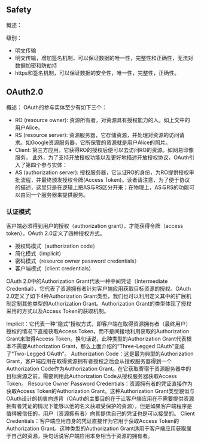 ## Safety
概述：

级别：

* 明文传输
* 明文传输，增加签名机制，可以保证数据的唯一性，完整性和正确性，无法对数据加密和防劫持
* https和签名机制，可以保证数据的安全性，唯一性，完整性，正确性。

## OAuth2.0
概述：
OAuth的参与实体至少有如下三个：
* RO (resource owner): 资源所有者，对资源具有授权能力的人。如上文中的用户Alice。
* RS (resource server): 资源服务器，它存储资源，并处理对资源的访问请求。如Google资源服务器，它所保管的资源就是用户Alice的照片。
* Client: 第三方应用，它获得RO的授权后便可以去访问RO的资源。如网易印像服务。
此外，为了支持开放授权功能以及更好地描述开放授权协议，OAuth引入了第四个参与实体：
* AS (authorization server): 授权服务器，它认证RO的身份，为RO提供授权审批流程，并最终颁发授权令牌(Access Token)。读者请注意，为了便于协议的描述，这里只是在逻辑上把AS与RS区分开来；在物理上，AS与RS的功能可以由同一个服务器来提供服务。

### 认证模式

客户端必须得到用户的授权（authorization grant），才能获得令牌（access token）。OAuth 2.0定义了四种授权方式。
* 授权码模式（authorization code）
* 简化模式（implicit）
* 密码模式（resource owner password credentials）
* 客户端模式（client credentials）

OAuth 2.0中的Authorization Grant代表一种中间凭证（Intermediate Credential），它代表了资源拥有者针对客户端应用获取目标资源的授权。OAuth 2.0定义了如下4种Authorization Grant类型，我们也可以利用定义其中的扩展机制定制其他类型的Authorization Grant。Authorization Grant的类型体现了授权采用的方式以及Access Token的获取机制。

Implicit：它代表一种“隐式”授权方式，即客户端在取得资源拥有者（最终用户）授权的情况下直接获取Access Token，而不是间接地利用获取的Authorization Grant来取得Access Token。换句话说，此种类型的Authorization Grant代表根本不需要Authorization Grant，那么上面介绍的“Three-Legged OAuth”变成了“Two-Legged OAuth”。
Authorization Code：这是最为典型的Authorization Grant，客户端应用在取得资源拥有者授权之后会从授权服务器得到一个Authorization Code作为Authorization Grant。在它获取寄宿于资源服务器中的目标资源之前，需要利用此Authorization Code从授权服务器获取Access Token。
Resource Owner Password Credentials：资源拥有者的凭证直接作为获取Access Token的Authorization Grant。这种Authorization Grant类型貌似与OAuth设计的初衷向违背（OAuth的主要目的在于让客户端应用在不需要提供资源拥有者凭证的情况下能够以他的名义获取受保护的资源），但是如果客户端程序是值得被信任的，用户（资源拥有者）向其提供自己的凭证也是可以接受的。
Client Credentials：客户端应用自身的凭证直接作为它用于获取Access Token的Authorization Grant。这种类型的Authorization Grant适用于客户端应用获取属于自己的资源，换句话说客户端应用本身相当于资源的拥有者。
